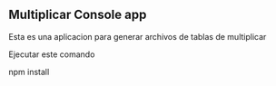 ## Multiplicar Console app

Esta es una aplicacion para generar archivos de tablas de multiplicar

Ejecutar este comando

npm install